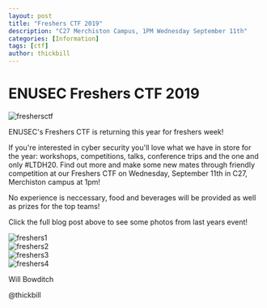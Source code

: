 ```yaml
---
layout: post
title: "Freshers CTF 2019"
description: "C27 Merchiston Campus, 1PM Wednesday September 11th"
categories: [Information]
tags: [ctf]
author: thickbill
---
```

# ENUSEC Freshers CTF 2019

<img src="https://enusec.org/img/freshersctf.jpg" alt="freshersctf">  <br>


ENUSEC's Freshers CTF is returning this year for freshers week! 

If you're interested in cyber security you'll love what we have in store for the year: workshops, competitions, talks, conference trips and the one and only #LTDH20. Find out more and make some new mates through friendly competition at our Freshers CTF on Wednesday, September 11th in C27, Merchiston campus at 1pm!

No experience is neccessary, food and beverages will be provided as well as prizes for the top teams!

Click the full blog post above to see some photos from last years event!

<img src="https://enusec.org/img/freshers1.jpg" alt="freshers1">  <br>
<img src="https://enusec.org/img/freshers2.jpg" alt="freshers2"> <br>
<img src="https://enusec.org/img/freshers3.jpg" alt="freshers3"> <br>
<img src="https://enusec.org/img/freshers4.jpg" alt="freshers4"> <br>



Will Bowditch

@thickbill
